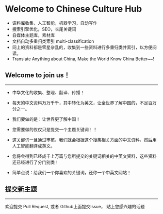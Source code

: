 # Welcome to Chinese Culture Hub

* 语料库收集，人工智能，机器学习，自动写作
* 搜索引擎优化，SEO，长尾关键词
* 自媒体主题库，素材库
* 文档自动多重归类索引 multi-classification
* 网上的资料都是零星杂乱的，收集到一些资料进行多重归类并索引，以方便阅读。
* Translate Anything about China, Make the World Know China Better~~!

## Welcome to join us！
----
- 中华文化的收集、整理、翻译、传播！
- 每天的中文资料万万千千，其中转化为英文，让全世界了解中国的，不足百万分之一。
- 我们要做的是：让世界更了解中国！

- 您需要做的仅仅只是提交一个主题关键词！！
- 这关键词一旦通过审核，我们就会根据这个搜集相关方面的中文资料，然后用人工智能翻译成英文。
- 您将会得到已经成千上万篇与您所提交的关键词相关的中英文资料，这些资料还已经进行了分门别类！
- 简单点说：给我们一个你喜欢的关键词，还你一个中英文网站！

## 提交新主题
----
欢迎提交 Pull Request, 或者 Github上面提交Issue， 贴上您感兴趣的话题
